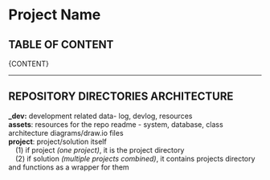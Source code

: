 # Project Name

## TABLE OF CONTENT

{CONTENT}

---

## REPOSITORY DIRECTORIES ARCHITECTURE

**\_dev:** development related data- log, devlog, resources  
**assets**: resources for the repo readme - system, database, class architecture diagrams/draw.io files  
**project**: project/solution itself  
&emsp;(1) if project _(one project)_, it is the project directory  
&emsp;(2) if solution *(*multiple projects combined*)*, it contains projects directory and functions as a wrapper for them

